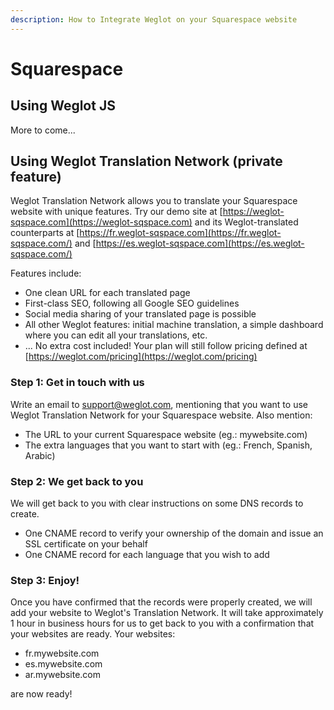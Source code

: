 ```yaml
---
description: How to Integrate Weglot on your Squarespace website
---
```


# Squarespace

## Using Weglot JS

More to come...

## Using Weglot Translation Network \(private feature\)

Weglot Translation Network allows you to translate your Squarespace website with unique features. Try our demo site at [https://weglot-sqspace.com](https://weglot-sqspace.com) and its Weglot-translated counterparts at [https://fr.weglot-sqspace.com](https://fr.weglot-sqspace.com/) and [https://es.weglot-sqspace.com](https://es.weglot-sqspace.com/)

Features include:

* One clean URL for each translated page
* First-class SEO, following all Google SEO guidelines
* Social media sharing of your translated page is possible
* All other Weglot features: initial machine translation, a simple dashboard where you can edit all your translations, etc.
* ... No extra cost included! Your plan will still follow pricing defined at [https://weglot.com/pricing](https://weglot.com/pricing)

### Step 1: Get in touch with us

Write an email to support@weglot.com, mentioning that you want to use Weglot Translation Network for your Squarespace website. Also mention:

* The URL to your current Squarespace website \(eg.: mywebsite.com\)
* The extra languages that you want to start with \(eg.: French, Spanish, Arabic\)

### Step 2: We get back to you

We will get back to you with clear instructions on some DNS records to create.

* One CNAME record to verify your ownership of the domain and issue an SSL certificate on your behalf
* One CNAME record for each language that you wish to add

### Step 3: Enjoy!

Once you have confirmed that the records were properly created, we will add your website to Weglot's Translation Network. It will take approximately 1 hour in business hours for us to get back to you with a confirmation that your websites are ready. Your websites:

* fr.mywebsite.com
* es.mywebsite.com
* ar.mywebsite.com

are now ready!







